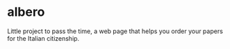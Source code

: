 # albero
Little project to pass the time, a web page that helps you order your papers for the Italian citizenship.
